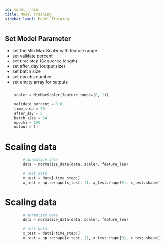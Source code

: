 ```yaml
---
id: model_train
title: Model Training
sidebar_label: Model Training
---
```



## Set Model Parameter  

* set the Min Max Scaler with feature range
* set validate percent
* set time step (Sequence length)
* set after_day (output size) 
* set batch size
* set epochs number
* set empty array for outputs
  

```python

    scaler = MinMaxScaler(feature_range=(0, 1))

    validate_percent = 0.8
    time_step = 20
    after_day = 5
    batch_size = 64
    epochs = 100
    output = []

```

# Scaling data


```python
        # normalize data
        data = normalize_data(data, scaler, feature_len)

        # test data
        x_test = data[-time_step:]
        x_test = np.reshape(x_test, (1, x_test.shape[0], x_test.shape[1]))

```


# Scaling data


```python
        # normalize data
        data = normalize_data(data, scaler, feature_len)

        # test data
        x_test = data[-time_step:]
        x_test = np.reshape(x_test, (1, x_test.shape[0], x_test.shape[1]))

```
